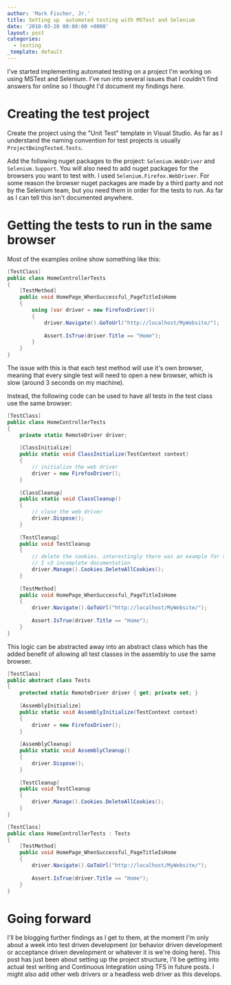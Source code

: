 ```yaml
---
author: 'Mark Fischer, Jr.'
title: Setting up  automated testing with MSTest and Selenium
date: '2018-03-20 00:00:00 +0000'
layout: post
categories:
  - testing
_template: default
---
```







I've started implementing automated testing on a project I'm working on using MSTest and Selenium. I've run into several issues that I couldn't find answers for online so I thought I'd document my findings here.

# Creating the test project

Create the project using the "Unit Test" template in Visual Studio. As far as I understand the naming convention for test projects is usually `ProjectBeingTested.Tests`.

Add the following nuget packages to the project: `Selenium.WebDriver` and `Selenium.Support`. You will also need to add nuget packages for the browsers you want to test with. I used `Selenium.Firefox.WebDriver`. For some reason the browser nuget packages are made by a third party and not by the Selenium team, but you need them in order for the tests to run. As far as I can tell this isn't documented anywhere.

# Getting the tests to run in the same browser

Most of the examples online show something like this:

```csharp
[TestClass]
public class HomeControllerTests
{
    [TestMethod]
    public void HomePage_WhenSuccessful_PageTitleIsHome
    {
    	using (var driver = new FirefoxDriver())
        {
            driver.Navigate().GoToUrl("http://localhost/MyWebsite/");
            
            Assert.IsTrue(driver.Title == "Home");
        }
    }
}
```

The issue with this is that each test method will use it's own browser, meaning that every single test will need to open a new browser, which is slow (around 3 seconds on my machine).

Instead, the following code can be used to have all tests in the test class use the same browser:

```csharp
[TestClass]
public class HomeControllerTests
{
    private static RemoteDriver driver;
    
    [ClassInitialize]
    public static void ClassInitialize(TestContext context)
    {
    	// initialize the web driver
    	driver = new FirefoxDriver();
    }
    
    [ClassCleanup]
    public static void ClassCleanup()
    {
    	// close the web driver
        driver.Dispose();
    }
    
    [TestCleanup]
    public void TestCleanup
    {
    	// delete the cookies. interestingly there was an example for this in the selenium documentation for all supported languages _except_ C#
        // I <3 incomplete documentation
        driver.Manage().Cookies.DeleteAllCookies();
    }
    
    [TestMethod]
    public void HomePage_WhenSuccessful_PageTitleIsHome
    {
       	driver.Navigate().GoToUrl("http://localhost/MyWebsite/");
            
        Assert.IsTrue(driver.Title == "Home");
    }
}
```

This logic can be abstracted away into an abstract class which has the added benefit of allowing all test classes in the assembly to use the same browser.

```csharp
[TestClass]
public abstract class Tests
{
    protected static RemoteDriver driver { get; private set; }
    
    [AssemblyInitialize]
    public static void AssemblyInitialize(TestContext context)
    {
    	driver = new FirefoxDriver();
    }
    
    [AssemblyCleanup]
    public static void AssemblyCleanup()
    {
        driver.Dispose();
    }
    
    [TestCleanup]
    public void TestCleanup
    {
        driver.Manage().Cookies.DeleteAllCookies();
    }
}

[TestClass]
public class HomeControllerTests : Tests
{
    [TestMethod]
    public void HomePage_WhenSuccessful_PageTitleIsHome
    {
    	driver.Navigate().GoToUrl("http://localhost/MyWebsite/");
            
        Assert.IsTrue(driver.Title == "Home");
    }
}
```

# Going forward

I'll be blogging further findings as I get to them, at the moment I'm only about a week into test driven development (or behavior driven development or acceptance driven development or whatever it is we're doing here). This post has just been about setting up the project structure, I'll be getting into actual test writing and Continuous Integration using TFS in future posts. I might also add other web drivers or a headless web driver as this develops.
